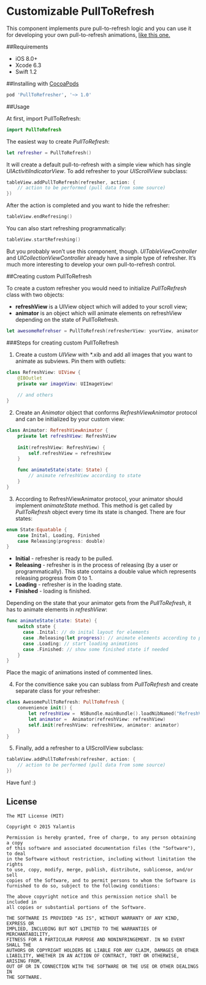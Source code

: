 # Customizable PullToRefresh

This component implements pure pull-to-refresh logic and you can use it for developing your own pull-to-refresh animations, [like this one.](https://github.com/Yalantis/PullToMakeSoup)

##Requirements
- iOS 8.0+
- Xcode 6.3
- Swift 1.2

##Installing with [CocoaPods](https://cocoapods.org)

```ruby
pod 'PullToRefresher', '~> 1.0'
```

##Usage

At first, import PullToRefresh:

```swift
import PullToRefresh
```

The easiest way to create *PullToRefresh*:

```swift
let refresher = PullToRefresh()
```

It will create a default pull-to-refresh with a simple view which has single *UIActivitiIndicatorView*. To add refresher to your *UIScrollView* subclass:

```swift
tableView.addPullToRefresh(refresher, action: {
    // action to be performed (pull data from some source)
})
```

After the action is completed and you want to hide the refresher:

```swift
tableView.endRefresing()
```

You can also start refreshing programmatically:

```swift
tableView.startRefreshing()
```

But you probably won’t use this component, though. *UITableViewController* and *UICollectionViewController* already have a simple type of refresher.
It’s much more interesting to develop your own pull-to-refresh control.

##Creating custom PullToRefresh

To create a custom refresher you would need to initialize *PullToRefresh* class with two objects:

- **refreshView** is a UIView object which will added to your scroll view;
- **animator** is an object which will animate elements on refreshView depending on the state of PullToRefresh.

```swift
let awesomeRefrehser = PullToRefresh(refresherView: yourView, animator: yourAnimator)
```
###Steps for creating custom PullToRefresh

1) Create a custom *UIView* with *.xib and add all images that you want to animate as subviews. Pin them with outlets:

```swift
class RefreshView: UIView {
    @IBOutlet
    private var imageView: UIImageView!
  
    // and others
}
```

2) Create an *Animator* object that conforms *RefreshViewAnimator* protocol and can be initialized by your custom view:

```swift
class Animator: RefreshViewAnimator {
    private let refreshView: RefreshView
    
    init(refreshView: RefreshView) {
        self.refreshView = refreshView
    }

    func animateState(state: State) {
        // animate refreshView according to state
    }
}
```

3) According to RefreshViewAnimator protocol, your animator should implement *animateState* method. This method is get called by *PullToRefresh* object every time its state is changed. There are four states:

```swift
enum State:Equatable {
    case Inital, Loading, Finished
    case Releasing(progress: double)
}
```

- **Initial** - refresher is ready to be pulled.
- **Releasing** - refresher is in the process of releasing (by a user or programmatically). This state contains a double value which represents releasing progress from 0 to 1.
- **Loading** - refresher is in the loading state.
- **Finished** - loading is finished.

Depending on the state that your animator gets from the *PullToRefresh*, it has to animate elements in *refreshView*:

```swift
func animateState(state: State) {
    switch state {
      case .Inital: // do inital layout for elements
      case .Releasing(let progress): // animate elements according to progress
      case .Loading: // start loading animations
      case .Finished: // show some finished state if needed
    }
}
```

Place the magic of animations insted of commented lines.

4) For the convitience sake you can sublass from *PullToRefresh* and create separate class for your refresher:

```swift
class AwesomePullToRefresh: PullToRefresh {
    convenience init() {
        let refreshView =  NSBundle.mainBundle().loadNibNamed("RefreshView", owner: nil, options: nil).first as! RefreshView
        let animator =  Animator(refreshView: refreshView)
        self.init(refreshView: refreshView, animator: animator)
    }
}
```

5) Finally, add a refresher to a UIScrollView subclass:

```swift
tableView.addPullToRefresh(refresher, action: {
    // action to be performed (pull data from some source)
})
```

Have fun! :)

## License

	The MIT License (MIT)

	Copyright © 2015 Yalantis

	Permission is hereby granted, free of charge, to any person obtaining a copy
	of this software and associated documentation files (the "Software"), to deal
	in the Software without restriction, including without limitation the rights
	to use, copy, modify, merge, publish, distribute, sublicense, and/or sell
	copies of the Software, and to permit persons to whom the Software is
	furnished to do so, subject to the following conditions:

	The above copyright notice and this permission notice shall be included in
	all copies or substantial portions of the Software.

	THE SOFTWARE IS PROVIDED "AS IS", WITHOUT WARRANTY OF ANY KIND, EXPRESS OR
	IMPLIED, INCLUDING BUT NOT LIMITED TO THE WARRANTIES OF MERCHANTABILITY,
	FITNESS FOR A PARTICULAR PURPOSE AND NONINFRINGEMENT. IN NO EVENT SHALL THE
	AUTHORS OR COPYRIGHT HOLDERS BE LIABLE FOR ANY CLAIM, DAMAGES OR OTHER
	LIABILITY, WHETHER IN AN ACTION OF CONTRACT, TORT OR OTHERWISE, ARISING FROM,
	OUT OF OR IN CONNECTION WITH THE SOFTWARE OR THE USE OR OTHER DEALINGS IN
	THE SOFTWARE.

